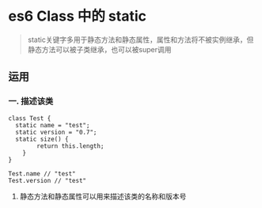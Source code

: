 # es6 Class 中的 static
> static关键字多用于静态方法和静态属性，属性和方法将不被实例继承，但静态方法可以被子类继承，也可以被super调用

## 运用

### 一. 描述该类

```
class Test {
  static name = "test";
  static version = "0.7";
  static size() {
		return this.length;
	}
}

Test.name // "test"
Test.version // "test"
```

1. 静态方法和静态属性可以用来描述该类的名称和版本号